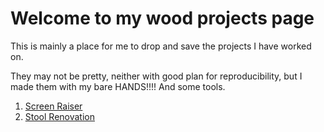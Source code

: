 # Welcome to my wood projects page

This is mainly a place for me to drop and save the projects I have worked on.

They may not be pretty, neither with good plan for reproducibility, but I made them with my bare HANDS!!!! And some tools.

1. [Screen Raiser](./projects/p1-screen-raiser/screen-raiser.md)
1. [Stool Renovation](./projects/p2-stool-reno/stool-reno.md)
